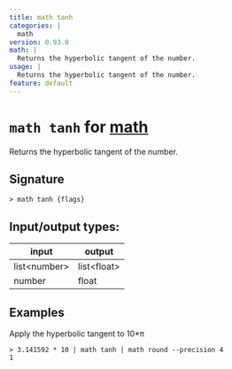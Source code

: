 ```yaml
---
title: math tanh
categories: |
  math
version: 0.93.0
math: |
  Returns the hyperbolic tangent of the number.
usage: |
  Returns the hyperbolic tangent of the number.
feature: default
---
```

<!-- This file is automatically generated. Please edit the command in https://github.com/nushell/nushell instead. -->

# `math tanh` for [math](/commands/categories/math.md)

<div class='command-title'>Returns the hyperbolic tangent of the number.</div>

## Signature

```> math tanh {flags} ```


## Input/output types:

| input        | output      |
| ------------ | ----------- |
| list\<number\> | list\<float\> |
| number       | float       |
## Examples

Apply the hyperbolic tangent to 10*π
```nu
> 3.141592 * 10 | math tanh | math round --precision 4
1
```
